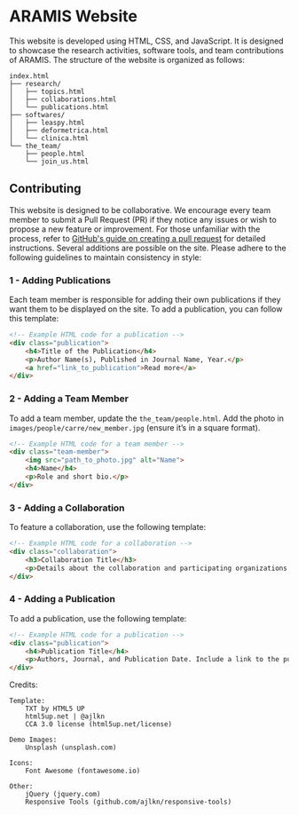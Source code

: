 # ARAMIS Website

This website is developed using HTML, CSS, and JavaScript. It is designed to showcase the 
research activities, software tools, and team contributions of ARAMIS. The structure of 
the website is organized as follows:

```
index.html
├── research/
│   ├── topics.html
│   ├── collaborations.html
│   └── publications.html
├── softwares/
│   ├── leaspy.html
│   ├── deformetrica.html
│   └── clinica.html
└── the_team/
    ├── people.html
    └── join_us.html
```

## Contributing

This website is designed to be collaborative. We encourage every team member to submit a 
Pull Request (PR) if they notice any issues or wish to propose a new feature or improvement. 
For those unfamiliar with the process, refer to [GitHub's guide on creating a pull request](https://docs.github.com/en/github/collaborating-with-pull-requests/proposing-changes-to-your-work-with-pull-requests/creating-a-pull-request)
for detailed instructions. Several additions are possible on the site. 
Please adhere to the following guidelines to maintain consistency in style:

### 1 - Adding Publications

Each team member is responsible for adding their own publications if they want them to be 
displayed on the site. To add a publication, you can follow this template:

```html
<!-- Example HTML code for a publication -->
<div class="publication">
    <h4>Title of the Publication</h4>
    <p>Author Name(s), Published in Journal Name, Year.</p>
    <a href="link_to_publication">Read more</a>
</div>
```

### 2 - Adding a Team Member

To add a team member, update the `the_team/people.html`.
Add the photo in `images/people/carre/new_member.jpg` (ensure it’s in a square format).

```html
<!-- Example HTML code for a team member -->
<div class="team-member">
    <img src="path_to_photo.jpg" alt="Name">
    <h4>Name</h4>
    <p>Role and short bio.</p>
</div>
```

### 3 - Adding a Collaboration

To feature a collaboration, use the following template:

```html
<!-- Example HTML code for a collaboration -->
<div class="collaboration">
    <h3>Collaboration Title</h3>
    <p>Details about the collaboration and participating organizations.</p>
</div>
```

### 4 - Adding a Publication

To add a publication, use the following template:

```html
<!-- Example HTML code for a publication -->
<div class="publication">
    <h4>Publication Title</h4>
    <p>Authors, Journal, and Publication Date. Include a link to the publication if available.</p>
</div>
```




Credits:
```
Template: 
	TXT by HTML5 UP
	html5up.net | @ajlkn
	CCA 3.0 license (html5up.net/license)

Demo Images:
	Unsplash (unsplash.com)

Icons:
	Font Awesome (fontawesome.io)

Other:
	jQuery (jquery.com)
	Responsive Tools (github.com/ajlkn/responsive-tools)
```